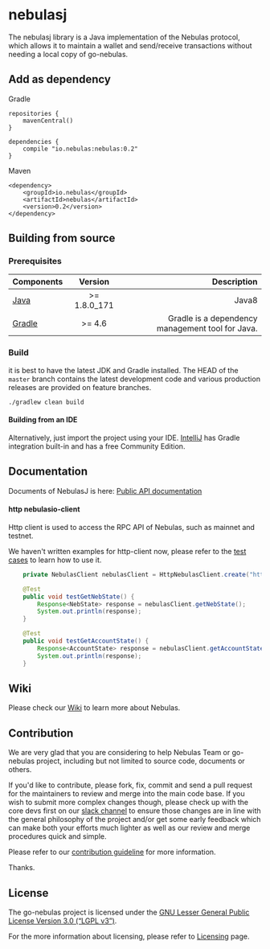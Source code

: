 # nebulasj

The nebulasj library is a Java implementation of the Nebulas protocol, which allows it to maintain a wallet and send/receive transactions without needing a local copy of go-nebulas.

## Add as dependency

Gradle

```
repositories {
    mavenCentral()
}

dependencies {
    compile "io.nebulas:nebulas:0.2"
}
```

Maven

```
<dependency>
    <groupId>io.nebulas</groupId>
    <artifactId>nebulas</artifactId>
    <version>0.2</version>
</dependency>
```

## Building from source

### Prerequisites

| Components | Version | Description |
|----------|:-------------:|-------------:|
|[Java](http://www.oracle.com/technetwork/java/javase/overview/java8-2100321.html) | >= 1.8.0_171| Java8 |
[Gradle](https://gradle.org/) | >= 4.6 | Gradle is a dependency management tool for Java. |


### Build

it is best to have the latest JDK and Gradle installed. The HEAD of the `master` branch contains the latest development code and various production releases are provided on feature branches.

```
./gradlew clean build
```

#### Building from an IDE

Alternatively, just import the project using your IDE. [IntelliJ](http://www.jetbrains.com/idea/download/) has Gradle integration built-in and has a free Community Edition.

## Documentation

Documents of NebulasJ is here: [Public API documentation](https://nebulasio.github.io/neb.java/)


#### http nebulasio-client

 Http client is used to access the RPC API of Nebulas, such as mainnet and testnet.

 We haven't written examples for http-client now, please refer to the [test cases](/src/test/java/io/nebulas/client/TestNebulasClient.java) to learn how to use it.

```java
    private NebulasClient nebulasClient = HttpNebulasClient.create("https://testnet.nebulas.io");

    @Test
    public void testGetNebState() {
        Response<NebState> response = nebulasClient.getNebState();
        System.out.println(response);
    }

    @Test
    public void testGetAccountState() {
        Response<AccountState> response = nebulasClient.getAccountState(new GetAccountStateRequest("n1Z6SbjLuAEXfhX1UJvXT6BB5osWYxVg3F3"));
        System.out.println(response);
    }

```

## Wiki

Please check our [Wiki](https://github.com/nebulasio/wiki) to learn more about Nebulas.

## Contribution

We are very glad that you are considering to help Nebulas Team or go-nebulas project, including but not limited to source code, documents or others.

If you'd like to contribute, please fork, fix, commit and send a pull request for the maintainers to review and merge into the main code base. If you wish to submit more complex changes though, please check up with the core devs first on our [slack channel](http://nebulasio.herokuapp.com) to ensure those changes are in line with the general philosophy of the project and/or get some early feedback which can make both your efforts much lighter as well as our review and merge procedures quick and simple.

Please refer to our [contribution guideline](https://github.com/nebulasio/wiki/blob/master/contribute.md) for more information.

Thanks.

## License

The go-nebulas project is licensed under the [GNU Lesser General Public License Version 3.0 (“LGPL v3”)](https://www.gnu.org/licenses/lgpl-3.0.en.html).

For the more information about licensing, please refer to [Licensing](https://github.com/nebulasio/wiki/blob/master/licensing.md) page.
